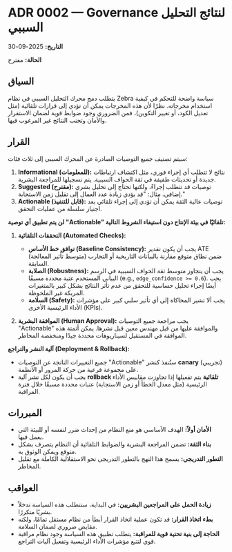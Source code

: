 # ADR 0002 — Governance لنتائج التحليل السببي

**التاريخ:** 2025-09-30

**الحالة:** مقترح

## السياق

يتطلب دمج محرك التحليل السببي في نظام Zebra سياسة واضحة للتحكم في كيفية استخدام مخرجاته. نظرًا لأن هذه المخرجات يمكن أن تؤدي إلى قرارات تلقائية (مثل تعديل الكود، أو تغيير التكوين)، فمن الضروري وجود ضوابط قوية لضمان الاستقرار والأمان وتجنب النتائج غير المرغوب فيها.

## القرار

سيتم تصنيف جميع التوصيات الصادرة عن المحرك السببي إلى ثلاث فئات:

1.  **Informational (للمعلومات):** نتائج لا تتطلب أي إجراء فوري، مثل اكتشاف ارتباطات جديدة أو تحديثات طفيفة في ثقة الحواف السببية. يتم تسجيلها للمراجعة البشرية.
2.  **Suggested (مقترح):** توصيات قد تتطلب إجراءً، ولكنها تحتاج إلى تحليل بشري إضافي. مثال: "قد يؤدي زيادة عدد العمال إلى تقليل زمن الاستجابة."
3.  **Actionable (قابل للتنفيذ):** توصيات عالية الثقة يمكن أن تؤدي إلى إجراء تلقائي بعد اجتياز سلسلة من عمليات التحقق.

**لن يتم تطبيق أي توصية "Actionable" تلقائيًا في بيئة الإنتاج دون استيفاء الشروط التالية:**

1.  **التحققات التلقائية (Automated Checks):**
    *   **توافق خط الأساس (Baseline Consistency):** يجب أن يكون تقدير ATE (متوسط تأثير المعالجة) ضمن نطاق متوقع مقارنة بالبيانات التاريخية أو التجارب السابقة.
    *   **الصلابة (Robustness):** يجب أن يتجاوز متوسط ثقة الحواف السببية في الرسم البياني المستخدم عتبة محددة مسبقًا (e.g., `edge_confidence >= 0.6`). يجب أيضًا إجراء تحليل حساسية للتحقق من عدم تأثر النتائج بشكل كبير بالمتغيرات المربكة غير الملحوظة.
    *   **السلامة (Safety):** يجب ألا تشير المحاكاة إلى أي تأثير سلبي كبير على مؤشرات الأداء الرئيسية الأخرى (KPIs).

2.  **الموافقة البشرية (Human Approval):** يجب مراجعة جميع التوصيات "Actionable" والموافقة عليها من قبل مهندس معين قبل نشرها. يمكن أتمتة هذه الموافقة في المستقبل لسيناريوهات محددة جيدًا ومنخفضة المخاطر.

**آلية النشر والتراجع (Deployment & Rollback):**

*   جميع التغييرات الناتجة عن التوصيات "Actionable" ستُنفذ كنشر **canary** (تجريبي) على مجموعة فرعية من حركة المرور أو الأنظمة.
*   يجب أن يكون لكل نشر آلية **rollback تلقائية** يتم تفعيلها إذا تجاوزت مقاييس الأداء الرئيسية (مثل معدل الخطأ أو زمن الاستجابة) عتبات محددة مسبقًا خلال فترة المراقبة.

## المبررات

*   **الأمان أولاً:** الهدف الأساسي هو منع النظام من إحداث ضرر لنفسه أو للبيئة التي يعمل فيها.
*   **بناء الثقة:** تضمن المراجعة البشرية والضوابط التلقائية أن النظام يتصرف بشكل متوقع ويمكن الوثوق به.
*   **التطور التدريجي:** يسمح هذا النهج بالتطور التدريجي نحو الاستقلالية الكاملة مع تقليل المخاطر.

## العواقب

*   **زيادة الحمل على المراجعين البشريين:** في البداية، ستتطلب هذه السياسة تدخلاً بشريًا متكررًا.
*   **بطء اتخاذ القرار:** قد تكون عملية اتخاذ القرار أبطأ من نظام مستقل تمامًا، ولكنه مقايض ضروري لضمان السلامة.
*   **الحاجة إلى بنية تحتية قوية للمراقبة:** يتطلب تطبيق هذه السياسة وجود نظام مراقبة قوي لتتبع مؤشرات الأداء الرئيسية وتفعيل آليات التراجع.